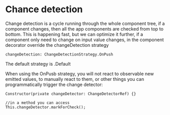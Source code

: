 # Chance detection

Change detection is a cycle running through the whole component tree, if a component changes, then all the app components are checked from top to bottom.
This is happening fast, but we can optimize it further, if a component only need to change on input value changes, in the component decorator override the changeDetection strategy
```
changeDetection: ChangeDetectionStrategy.OnPush
```

The default strategy is .Default

When using the OnPusb strategy, you will not react to observable new emitted values, to manually react to them, or other things you can programmatically trigger the change detector:
```
Constructor(private changeDetector: ChangeDetectorRef) {}

//in a method you can access
This.changeDetector.markForCheck();


```
